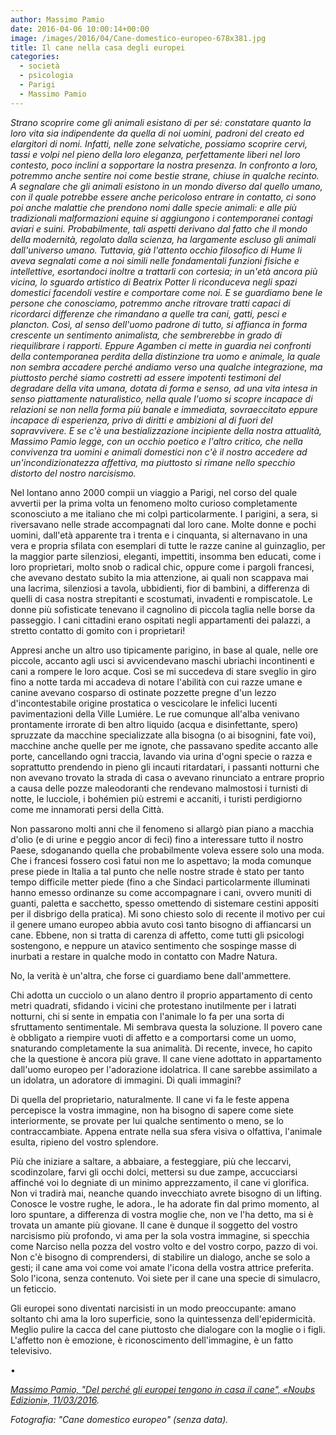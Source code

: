 ```yaml
---
author: Massimo Pamio
date: 2016-04-06 10:00:14+00:00
image: /images/2016/04/Cane-domestico-europeo-678x381.jpg
title: Il cane nella casa degli europei
categories:
  - società
  - psicologia
  - Parigi
  - Massimo Pamio
---
```


*Strano scoprire come gli animali esistano di per sé: constatare quanto la loro vita sia indipendente da quella di noi uomini, padroni del creato ed elargitori di nomi. Infatti, nelle zone selvatiche, possiamo scoprire cervi, tassi e volpi nel pieno della loro eleganza, perfettamente liberi nel loro contesto, poco inclini a sopportare la nostra presenza. In confronto a loro, potremmo anche sentire noi come bestie strane, chiuse in qualche recinto. A segnalare che gli animali esistono in un mondo diverso dal quello umano, con il quale potrebbe essere anche pericoloso entrare in contatto, ci sono poi anche malattie che prendono nomi dalle specie animali: e alle più tradizionali malformazioni equine si aggiungono i contemporanei contagi aviari e suini. Probabilmente, tali aspetti derivano dal fatto che il mondo della modernità, regolato dalla scienza, ha largamente escluso gli animali dall'universo umano. Tuttavia, già l'attento occhio filosofico di Hume li aveva segnalati come a noi simili nelle fondamentali funzioni fisiche e intellettive, esortandoci inoltre a trattarli con cortesia; in un'età ancora più vicina, lo sguardo artistico di Beatrix Potter li riconduceva negli spazi domestici facendoli vestire e comportare come noi. E se guardiamo bene le persone che conosciamo, potremmo anche ritrovare tratti capaci di ricordarci differenze che rimandano a quelle tra cani, gatti, pesci e plancton. Così, al senso dell'uomo padrone di tutto, si affianca in forma crescente un sentimento animalista, che sembrerebbe in grado di riequilibrare i rapporti. Eppure Agamben ci mette in guardia nei confronti della contemporanea perdita della distinzione tra uomo e animale, la quale non sembra accadere perché andiamo verso una qualche integrazione, ma piuttosto perché siamo costretti ad essere impotenti testimoni del degradare della vita umana, dotata di forma e senso, ad una vita intesa in senso piattamente naturalistico, nella quale l'uomo si scopre incapace di relazioni se non nella forma più banale e immediata, sovraeccitato eppure incapace di esperienza, privo di diritti e ambizioni al di fuori del sopravvivere. E se c'è una bestializzazione incipiente della nostra attualità, Massimo Pamio legge, con un occhio poetico e l'altro critico, che nella convivenza tra uomini e animali domestici non c'è il nostro accedere ad un'incondizionatezza affettiva, ma piuttosto si rimane nello specchio distorto del nostro narcisismo.*

Nel lontano anno 2000 compii un viaggio a Parigi, nel corso del quale avvertii per la prima volta un fenomeno molto curioso completamente sconosciuto a me italiano che mi colpì particolarmente. I parigini, a sera, si riversavano nelle strade accompagnati dal loro cane. Molte donne e pochi uomini, dall'età apparente tra i trenta e i cinquanta, si alternavano in una vera e propria sfilata con esemplari di tutte le razze canine al guinzaglio, per la maggior parte silenziosi, eleganti, impettiti, insomma ben educati, come i loro proprietari, molto snob o radical chic, oppure come i pargoli francesi, che avevano destato subito la mia attenzione, ai quali non scappava mai una lacrima, silenziosi a tavola, ubbidienti, fior di bambini, a differenza di quelli di casa nostra strepitanti e scostumati, invadenti e rompiscatole. Le donne più sofisticate tenevano il cagnolino di piccola taglia nelle borse da passeggio. I cani cittadini erano ospitati negli appartamenti dei palazzi, a stretto contatto di gomito con i proprietari!

Appresi anche un altro uso tipicamente parigino, in base al quale, nelle ore piccole, accanto agli usci si avvicendevano maschi ubriachi incontinenti e cani a rompere le loro acque. Così se mi succedeva di stare sveglio in giro fino a notte tarda mi accadeva di notare l'abilità con cui razze umane e canine avevano cosparso di ostinate pozzette pregne d'un lezzo d'incontestabile origine prostatica o vescicolare le infelici lucenti pavimentazioni della Ville Lumiére. Le rue comunque all'alba venivano prontamente irrorate di ben altro liquido (acqua e disinfettante, spero) spruzzate da macchine specializzate alla bisogna (o ai bisognini, fate voi), macchine anche quelle per me ignote, che passavano spedite accanto alle porte, cancellando ogni traccia, lavando via urina d'ogni specie o razza e soprattutto prendendo in pieno gli incauti ritardatari, i passanti notturni che non avevano trovato la strada di casa o avevano rinunciato a entrare proprio a causa delle pozze maleodoranti che rendevano malmostosi i turnisti di notte, le lucciole, i bohémien più estremi e accaniti, i turisti perdigiorno come me innamorati persi della Città.

Non passarono molti anni che il fenomeno si allargò pian piano a macchia d'olio (e di urine e peggio ancor di feci) fino a interessare tutto il nostro Paese, sdoganando quella che probabilmente voleva essere solo una moda. Che i francesi fossero così fatui non me lo aspettavo; la moda comunque prese piede in Italia a tal punto che nelle nostre strade è stato per tanto tempo difficile metter piede (fino a che Sindaci particolarmente illuminati hanno emesso ordinanze su come accompagnare i cani, ovvero muniti di guanti, paletta e sacchetto, spesso omettendo di sistemare cestini appositi per il disbrigo della pratica). Mi sono chiesto solo di recente il motivo per cui il genere umano europeo abbia avuto così tanto bisogno di affiancarsi un cane. Ebbene, non si tratta di carenza di affetto, come tutti gli psicologi sostengono, e neppure un atavico sentimento che sospinge masse di inurbati a restare in qualche modo in contatto con Madre Natura.

No, la verità è un'altra, che forse ci guardiamo bene dall'ammettere.

Chi adotta un cucciolo o un alano dentro il proprio appartamento di cento metri quadrati, sfidando i vicini che protestano inutilmente per i latrati notturni, chi si sente in empatia con l'animale lo fa per una sorta di sfruttamento sentimentale. Mi sembrava questa la soluzione. Il povero cane è obbligato a riempire vuoti di affetto e a comportarsi come un uomo, snaturando completamente la sua animalità. Di recente, invece, ho capito che la questione è ancora più grave. Il cane viene adottato in appartamento dall'uomo europeo per l'adorazione idolatrica. Il cane sarebbe assimilato a un idolatra, un adoratore di immagini. Di quali immagini?

Di quella del proprietario, naturalmente. Il cane vi fa le feste appena percepisce la vostra immagine, non ha bisogno di sapere come siete interiormente, se provate per lui qualche sentimento o meno, se lo contraccambiate. Appena entrate nella sua sfera visiva o olfattiva, l'animale esulta, ripieno del vostro splendore.

Più che iniziare a saltare, a abbaiare, a festeggiare, più che leccarvi, scodinzolare, farvi gli occhi dolci, mettersi su due zampe, accucciarsi affinché voi lo degniate di un minimo apprezzamento, il cane vi glorifica. Non vi tradirà mai, neanche quando invecchiato avrete bisogno di un lifting. Conosce le vostre rughe, le adora., le ha adorate fin dal primo momento, al loro spuntare, a differenza di vostra moglie che, non ve l'ha detto, ma si è trovata un amante più giovane. Il cane è dunque il soggetto del vostro narcisismo più profondo, vi ama per la sola vostra immagine, si specchia come Narciso nella pozza del vostro volto e del vostro corpo, pazzo di voi. Non c'è bisogno di comprendersi, di stabilire un dialogo, anche se solo a gesti; il cane ama voi come voi amate l'icona della vostra attrice preferita. Solo l'icona, senza contenuto. Voi siete per il cane una specie di simulacro, un feticcio.

Gli europei sono diventati narcisisti in un modo preoccupante: amano soltanto chi ama la loro superficie, sono la quintessenza dell'epidermicità. Meglio pulire la cacca del cane piuttosto che dialogare con la moglie o i figli. L'affetto non è emozione, è riconoscimento dell'immagine, è un fatto televisivo.

•

[*Massimo Pamio, "Del perché gli europei tengono in casa il cane", «Noubs Edizioni», 11/03/2016*](https://noubs.wordpress.com/2016/03/11/perche-gli-europei-tengono-il-cane-in-casa-di-massimo-pamio/)*.*

*Fotografia: "Cane domestico europeo" (senza data).*
